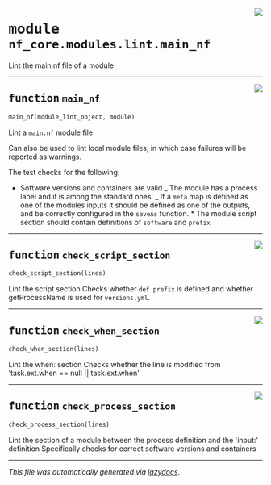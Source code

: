 <!-- markdownlint-disable -->

<a href="../../../../../../tools/nf_core/modules/lint/main_nf.py#L0"><img align="right" style="float:right;" src="https://img.shields.io/badge/-source-cccccc?style=flat-square"></a>

# <kbd>module</kbd> `nf_core.modules.lint.main_nf`

Lint the main.nf file of a module

---

<a href="../../../../../../tools/nf_core/modules/lint/main_nf.py#L10"><img align="right" style="float:right;" src="https://img.shields.io/badge/-source-cccccc?style=flat-square"></a>

## <kbd>function</kbd> `main_nf`

```python
main_nf(module_lint_object, module)
```

Lint a `main.nf` module file

Can also be used to lint local module files, in which case failures will be reported as warnings.

The test checks for the following:

- Software versions and containers are valid _ The module has a process label and it is among the standard ones. _ If a `meta` map is defined as one of the modules inputs it should be defined as one of the outputs, and be correctly configured in the `saveAs` function. \* The module script section should contain definitions of `software` and `prefix`

---

<a href="../../../../../../tools/nf_core/modules/lint/main_nf.py#L125"><img align="right" style="float:right;" src="https://img.shields.io/badge/-source-cccccc?style=flat-square"></a>

## <kbd>function</kbd> `check_script_section`

```python
check_script_section(lines)
```

Lint the script section Checks whether `def prefix` is defined and whether getProcessName is used for `versions.yml`.

---

<a href="../../../../../../tools/nf_core/modules/lint/main_nf.py#L146"><img align="right" style="float:right;" src="https://img.shields.io/badge/-source-cccccc?style=flat-square"></a>

## <kbd>function</kbd> `check_when_section`

```python
check_when_section(lines)
```

Lint the when: section Checks whether the line is modified from 'task.ext.when == null || task.ext.when'

---

<a href="../../../../../../tools/nf_core/modules/lint/main_nf.py#L168"><img align="right" style="float:right;" src="https://img.shields.io/badge/-source-cccccc?style=flat-square"></a>

## <kbd>function</kbd> `check_process_section`

```python
check_process_section(lines)
```

Lint the section of a module between the process definition and the 'input:' definition Specifically checks for correct software versions and containers

---

_This file was automatically generated via [lazydocs](https://github.com/ml-tooling/lazydocs)._
